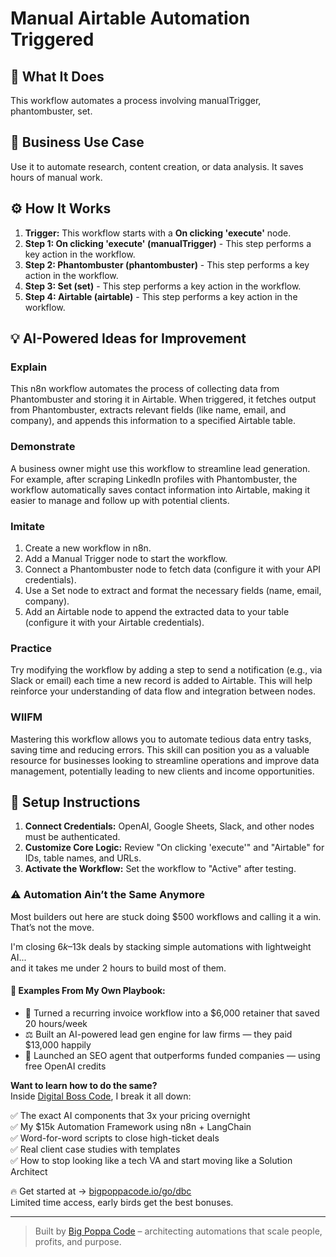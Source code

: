 # Manual Airtable Automation Triggered

## 🚀 What It Does
This workflow automates a process involving manualTrigger, phantombuster, set.

## 💼 Business Use Case
Use it to automate research, content creation, or data analysis. It saves hours of manual work.

## ⚙️ How It Works
1.  **Trigger:** This workflow starts with a **On clicking 'execute'** node.
2. **Step 1: On clicking 'execute' (manualTrigger)** - This step performs a key action in the workflow.
3. **Step 2: Phantombuster (phantombuster)** - This step performs a key action in the workflow.
4. **Step 3: Set (set)** - This step performs a key action in the workflow.
5. **Step 4: Airtable (airtable)** - This step performs a key action in the workflow.

## 💡 AI-Powered Ideas for Improvement
### Explain
This n8n workflow automates the process of collecting data from Phantombuster and storing it in Airtable. When triggered, it fetches output from Phantombuster, extracts relevant fields (like name, email, and company), and appends this information to a specified Airtable table.

### Demonstrate
A business owner might use this workflow to streamline lead generation. For example, after scraping LinkedIn profiles with Phantombuster, the workflow automatically saves contact information into Airtable, making it easier to manage and follow up with potential clients.

### Imitate
1. Create a new workflow in n8n.
2. Add a Manual Trigger node to start the workflow.
3. Connect a Phantombuster node to fetch data (configure it with your API credentials).
4. Use a Set node to extract and format the necessary fields (name, email, company).
5. Add an Airtable node to append the extracted data to your table (configure it with your Airtable credentials).

### Practice
Try modifying the workflow by adding a step to send a notification (e.g., via Slack or email) each time a new record is added to Airtable. This will help reinforce your understanding of data flow and integration between nodes.

### WIIFM
Mastering this workflow allows you to automate tedious data entry tasks, saving time and reducing errors. This skill can position you as a valuable resource for businesses looking to streamline operations and improve data management, potentially leading to new clients and income opportunities.

## 🔧 Setup Instructions
1. **Connect Credentials:** OpenAI, Google Sheets, Slack, and other nodes must be authenticated.
2. **Customize Core Logic:** Review "On clicking 'execute'" and "Airtable" for IDs, table names, and URLs.
3. **Activate the Workflow:** Set the workflow to "Active" after testing.

### ⚠️ Automation Ain’t the Same Anymore

Most builders out here are stuck doing $500 workflows and calling it a win.  
That’s not the move.  

I'm closing $6k–$13k deals by stacking simple automations with lightweight AI...  
and it takes me under 2 hours to build most of them.

#### 🧠 Examples From My Own Playbook:
- 🔁 Turned a recurring invoice workflow into a $6,000 retainer that saved 20 hours/week  
- ⚖️ Built an AI-powered lead gen engine for law firms — they paid $13,000 happily  
- 🚀 Launched an SEO agent that outperforms funded companies — using free OpenAI credits  

**Want to learn how to do the same?**  
Inside [Digital Boss Code](https://bigpoppacode.io/go/dbc), I break it all down:

✅ The exact AI components that 3x your pricing overnight  
✅ My $15k Automation Framework using n8n + LangChain  
✅ Word-for-word scripts to close high-ticket deals  
✅ Real client case studies with templates  
✅ How to stop looking like a tech VA and start moving like a Solution Architect  

🔥 Get started at → [bigpoppacode.io/go/dbc](https://bigpoppacode.io/go/dbc)  
Limited time access, early birds get the best bonuses.

---
> Built by [Big Poppa Code](https://bigpoppacode.io) – architecting automations that scale people, profits, and purpose.
